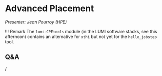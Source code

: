 # Advanced Placement

*Presenter: Jean Pourroy (HPE)*

<!--
-   Slides available on LUMI as:
    -   `/appl/local/training/4day-20231003/files/LUMI-4day-20231003-2_03_Advanced_Application_Placement.pdf`
    -   `/project/project_465000524/slides/HPE/07_Advanced_Placement.pdf` (temporary, for the lifetime of the project)
-   Recording available on LUMI as:
    `/appl/local/training/4day-20231003/recordings/2_03_Advanced_Application_Placement.mp4`

These materials can only be distributed to actual users of LUMI (active user account).
-->

!!! Remark
    The `lumi-CPEtools` module (in the LUMI software stacks, see this afternoon) contains an alternative for `xthi` but not yet for the `hello_jobstep` tool.
    

## Q&A

/
